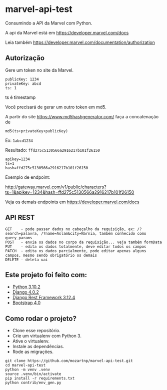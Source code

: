 # marvel-api-test

Consumindo a API da Marvel com Python.

A api da Marvel está em https://developer.marvel.com/docs

Leia também https://developer.marvel.com/documentation/authorization


## Autorização

Gere um token no site da Marvel.

```
publicKey: 1234
privateKey: abcd
ts: 1
```

ts é timestamp

Você precisará de gerar um outro token em md5.

A partir do site https://www.md5hashgenerator.com/ faça a concatenação de


`md5(ts+privateKey+publicKey)`

Ex: `1abcd1234`

Resultado: `ffd275c5130566a2916217b101f26150`

```
apikey=1234
ts=1
hash=ffd275c5130566a2916217b101f26150
```

Exemplo de endpoint:

http://gateway.marvel.com/v1/public/characters?ts=1&apikey=1234&hash=ffd275c5130566a2916217b101f26150


Veja os demais endpoints em https://developer.marvel.com/docs


## API REST

```
GET    - pode passar dados no cabeçalho da requisição, ex: /?search=palavra, /?name=Aslam&city=Narnia, também conhecido como query_params
POST   - envia os dados no corpo da requisição... veja também formData
PUT    - edita os dados totalmente, deve editar todos os campos
PATCH  - edita os dados parcialmente, pode editar apenas alguns campos, mesmo sendo obrigatório os demais
DELETE - deleta uai
```


## Este projeto foi feito com:

* [Python 3.10.2](https://www.python.org/)
* [Django 4.0.2](https://www.djangoproject.com/)
* [Django Rest Framework 3.12.4](https://www.django-rest-framework.org/)
* [Bootstrap 4.0](https://getbootstrap.com/)

## Como rodar o projeto?

* Clone esse repositório.
* Crie um virtualenv com Python 3.
* Ative o virtualenv.
* Instale as dependências.
* Rode as migrações.

```
git clone https://github.com/mozartnp/marvel-api-test.git
cd marvel-api-test
python -m venv .venv
source .venv/bin/activate
pip install -r requirements.txt
python contrib/env_gen.py
```


